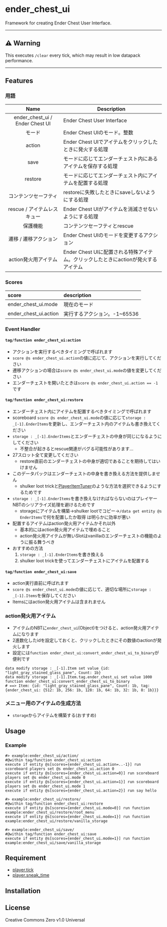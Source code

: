 ender_chest_ui
==

Framework for creating Ender Chest User Interface.

---

## ⚠ Warning

This executes `/clear` every tick, which may result in low datapack performance.

---

## Features

### 用語

|Name|Description|
|:-:|-|
|ender_chest_ui / Ender Chest UI|Ender Chest User Interface|
|モード|Ender Chest UIのモード。整数|
|action|Ender Chest UIでアイテムをクリックしたときに発火する処理|
|save|モードに応じてエンダーチェスト内にあるアイテムを保存する処理|
|restore|モードに応じてエンダーチェスト内にアイテムを配置する処理|
|コンテンツセーフティ|restoreに失敗したときにsaveしないようにする処理|
|rescue / アイテムレスキュー|Ender Chest UIがアイテムを消滅させないようにする処理|
|保護機能|コンテンツセーフティとrescue|
|遷移 / 遷移アクション|Ender Chest UIのモードを変更するアクション|
|action発火用アイテム|Ender Chest UIに配置される特殊アイテム。クリックしたときにactionが発火するアイテム|

### Scores

|score|description|
|:--|:--|
|ender_chest_ui.mode|現在のモード|
|ender_chest_ui.action|実行するアクション。-1~65536|

### Event Handler

#### `tag/function ender_chest_ui:action`

- アクションを実行するべきタイミングで呼ばれます
- `score @s ender_chest_ui.action`の値に応じて、アクションを実行してください
- 遷移アクションの場合は`score @s ender_chest_ui.mode`の値を変更してください
- エンダーチェストを開いたときは`score @s ender_chest_ui.action == -1`です

#### `tag/function ender_chest_ui:restore`

- エンダーチェスト内にアイテムを配置するべきタイミングで呼ばれます
- scoreboard `score @s ender_chest_ui.mode`の値に応じて`storage : _[-1].EnderItems`を更新し、エンダーチェスト内のアイテムも書き換えてください
- `storage : _[-1].EnderItems`とエンダーチェストの中身が同じになるようにしてください
  - 不整合が起きるとrescue関連がバグる可能性があります…
- 27スロット全て変更してください
  - restore直前のエンダーチェストの中身が適切であることを期待してはいけません
- このデータパックはエンダーチェストの中身を書き換える方法を提供しません
  - shulker loot trickと[PlayerItemTuner](https://github.com/Ai-Akaishi/PlayerItemTuner)のような方法を選択できるようにするためです
- `storage : _[-1].EnderItems`を書き換えなければならないのはプレイヤーNBTのシリアライズ処理を避けるためです
  - storageにアイテムを構築→shulker lootでコピー→`/data get entity @s EnderItems`で何を配置したか取得 は明らかに効率が悪い
- 配置するアイテムはaction発火用アイテムかそれ以外
  - 基本的にはaction発火用アイテムで埋めること
  - action発火用アイテムが無いSlotはvanillaのエンダーチェストの機能のように振る舞うべき
- おすすめの方法
  1. `storage : _[-1].EnderItems`を書き換える
  2. shulker loot trickを使ってエンダーチェストにアイテムを配置する

#### `tag/function ender_chest_ui:save`

- action実行直前に呼ばれます
- `score @s ender_chest_ui.mode`の値に応じて、適切な場所に`storage : _[-1].Items`を保存してください
- Itemsにはaction発火用アイテムは含まれません

### action発火用アイテム

- アイテムのNBTに`ender_chest_ui`(Object)をつけると、action発火用アイテムになります
- 2進数化したidを設定しておくと、クリックしたときにその数値のactionが発火します
- 設定には`function ender_chest_ui:convert_ender_chest_ui_to_binary`が便利です

```mcfunction
data modify storage : _[-1].Item set value {id: "light_gray_stained_glass_pane", Count: 1b}
data modify storage : _[-1].Item.tag.ender_chest_ui set value 1000
function ender_chest_ui:convert_ender_chest_ui_to_binary
# ==> Item: {id: "light_gray_stained_glass_pane", Count: 1b, tag: {ender_chest_ui: {512: 1b, 256: 1b, 128: 1b, 64: 1b, 32: 1b, 8: 1b}}}
```

### メニュー用のアイテムの生成方法

- `storage`からアイテムを構築する(おすすめ)

## Usage

### Example

```mcfunction
#> example:ender_chest_ui/action/
#@within tag/function ender_chest_ui:action
execute if entity @s[scores={ender_chest_ui.action=..-1}] run scoreboard players set @s ender_chest_ui.action 0
execute if entity @s[scores={ender_chest_ui.action=0}] run scoreboard players set @s ender_chest_ui.mode 0
execute if entity @s[scores={ender_chest_ui.action=1}] run scoreboard players set @s ender_chest_ui.mode 1
execute if entity @s[scores={ender_chest_ui.action=2}] run say hello
```

```mcfunction
#> example:ender_chest_ui/restore/
#@within tag/function ender_chest_ui:restore
execute if entity @s[scores={ender_chest_ui.mode=0}] run function example:ender_chest_ui/restore/root_menu
execute if entity @s[scores={ender_chest_ui.mode=1}] run function example:ender_chest_ui/restore/vanilla_storage
```

```mcfunction
#> example:ender_chest_ui/save/
#@within tag/function ender_chest_ui:save
execute if entity @s[scores={ender_chest_ui.mode=1}] run function example:ender_chest_ui/save/vanilla_storage
```

## Requirement

- [player.tick](https://github.com/a-happin/player-datapacks/tree/master/01.player.tick)
- [player.sneak_time](https://github.com/a-happin/player-datapacks/tree/master/10.player.sneak_time)

## Installation

## License
Creative Commons Zero v1.0 Universal
